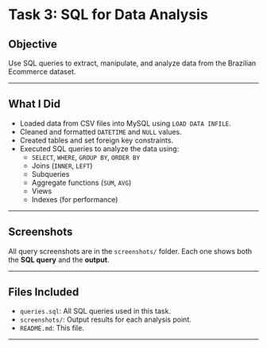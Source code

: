 # Task 3: SQL for Data Analysis

##  Objective
Use SQL queries to extract, manipulate, and analyze data from the Brazilian Ecommerce dataset.

---

##  What I Did

- Loaded data from CSV files into MySQL using `LOAD DATA INFILE`.
- Cleaned and formatted `DATETIME` and `NULL` values.
- Created tables and set foreign key constraints.
- Executed SQL queries to analyze the data using:
  - `SELECT`, `WHERE`, `GROUP BY`, `ORDER BY`
  - Joins (`INNER`, `LEFT`)
  - Subqueries
  - Aggregate functions (`SUM`, `AVG`)
  - Views
  - Indexes (for performance)

---

##  Screenshots

All query screenshots are in the `screenshots/` folder. Each one shows both the **SQL query** and the **output**.

---

##  Files Included

- `queries.sql`: All SQL queries used in this task.
- `screenshots/`: Output results for each analysis point.
- `README.md`: This file.

---
